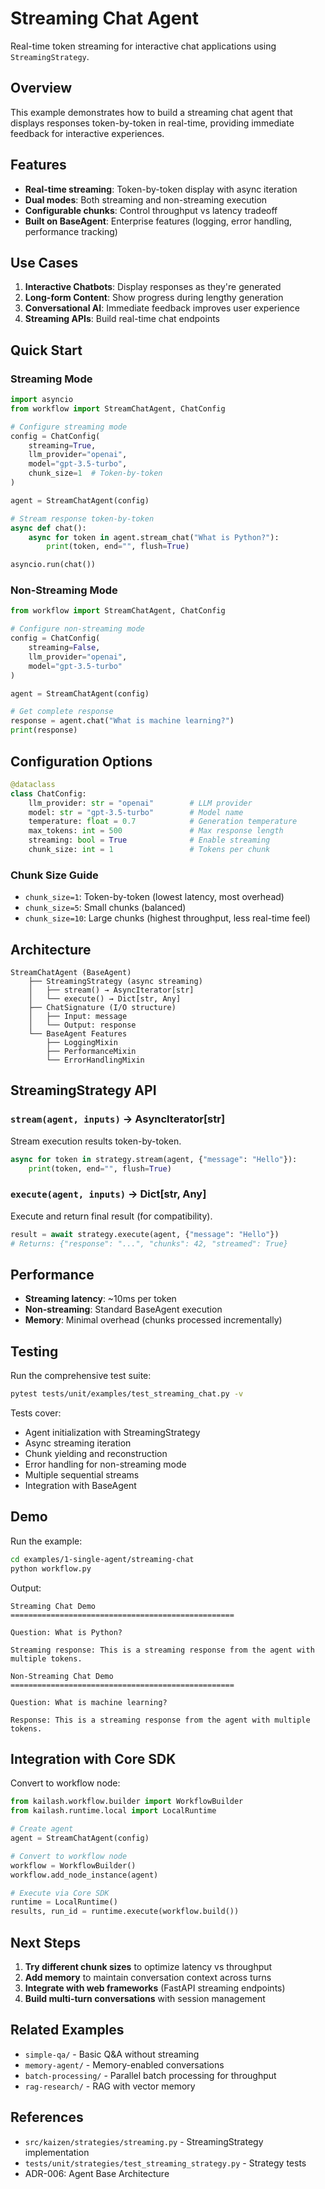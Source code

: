 # Streaming Chat Agent

Real-time token streaming for interactive chat applications using `StreamingStrategy`.

## Overview

This example demonstrates how to build a streaming chat agent that displays responses token-by-token in real-time, providing immediate feedback for interactive experiences.

## Features

- **Real-time streaming**: Token-by-token display with async iteration
- **Dual modes**: Both streaming and non-streaming execution
- **Configurable chunks**: Control throughput vs latency tradeoff
- **Built on BaseAgent**: Enterprise features (logging, error handling, performance tracking)

## Use Cases

1. **Interactive Chatbots**: Display responses as they're generated
2. **Long-form Content**: Show progress during lengthy generation
3. **Conversational AI**: Immediate feedback improves user experience
4. **Streaming APIs**: Build real-time chat endpoints

## Quick Start

### Streaming Mode

```python
import asyncio
from workflow import StreamChatAgent, ChatConfig

# Configure streaming mode
config = ChatConfig(
    streaming=True,
    llm_provider="openai",
    model="gpt-3.5-turbo",
    chunk_size=1  # Token-by-token
)

agent = StreamChatAgent(config)

# Stream response token-by-token
async def chat():
    async for token in agent.stream_chat("What is Python?"):
        print(token, end="", flush=True)

asyncio.run(chat())
```

### Non-Streaming Mode

```python
from workflow import StreamChatAgent, ChatConfig

# Configure non-streaming mode
config = ChatConfig(
    streaming=False,
    llm_provider="openai",
    model="gpt-3.5-turbo"
)

agent = StreamChatAgent(config)

# Get complete response
response = agent.chat("What is machine learning?")
print(response)
```

## Configuration Options

```python
@dataclass
class ChatConfig:
    llm_provider: str = "openai"        # LLM provider
    model: str = "gpt-3.5-turbo"        # Model name
    temperature: float = 0.7            # Generation temperature
    max_tokens: int = 500               # Max response length
    streaming: bool = True              # Enable streaming
    chunk_size: int = 1                 # Tokens per chunk
```

### Chunk Size Guide

- `chunk_size=1`: Token-by-token (lowest latency, most overhead)
- `chunk_size=5`: Small chunks (balanced)
- `chunk_size=10`: Large chunks (highest throughput, less real-time feel)

## Architecture

```
StreamChatAgent (BaseAgent)
    ├── StreamingStrategy (async streaming)
    │   ├── stream() → AsyncIterator[str]
    │   └── execute() → Dict[str, Any]
    ├── ChatSignature (I/O structure)
    │   ├── Input: message
    │   └── Output: response
    └── BaseAgent Features
        ├── LoggingMixin
        ├── PerformanceMixin
        └── ErrorHandlingMixin
```

## StreamingStrategy API

### `stream(agent, inputs)` → AsyncIterator[str]

Stream execution results token-by-token.

```python
async for token in strategy.stream(agent, {"message": "Hello"}):
    print(token, end="", flush=True)
```

### `execute(agent, inputs)` → Dict[str, Any]

Execute and return final result (for compatibility).

```python
result = await strategy.execute(agent, {"message": "Hello"})
# Returns: {"response": "...", "chunks": 42, "streamed": True}
```

## Performance

- **Streaming latency**: ~10ms per token
- **Non-streaming**: Standard BaseAgent execution
- **Memory**: Minimal overhead (chunks processed incrementally)

## Testing

Run the comprehensive test suite:

```bash
pytest tests/unit/examples/test_streaming_chat.py -v
```

Tests cover:
- Agent initialization with StreamingStrategy
- Async streaming iteration
- Chunk yielding and reconstruction
- Error handling for non-streaming mode
- Multiple sequential streams
- Integration with BaseAgent

## Demo

Run the example:

```bash
cd examples/1-single-agent/streaming-chat
python workflow.py
```

Output:
```
Streaming Chat Demo
==================================================

Question: What is Python?

Streaming response: This is a streaming response from the agent with multiple tokens.

Non-Streaming Chat Demo
==================================================

Question: What is machine learning?

Response: This is a streaming response from the agent with multiple tokens.
```

## Integration with Core SDK

Convert to workflow node:

```python
from kailash.workflow.builder import WorkflowBuilder
from kailash.runtime.local import LocalRuntime

# Create agent
agent = StreamChatAgent(config)

# Convert to workflow node
workflow = WorkflowBuilder()
workflow.add_node_instance(agent)

# Execute via Core SDK
runtime = LocalRuntime()
results, run_id = runtime.execute(workflow.build())
```

## Next Steps

1. **Try different chunk sizes** to optimize latency vs throughput
2. **Add memory** to maintain conversation context across turns
3. **Integrate with web frameworks** (FastAPI streaming endpoints)
4. **Build multi-turn conversations** with session management

## Related Examples

- `simple-qa/` - Basic Q&A without streaming
- `memory-agent/` - Memory-enabled conversations
- `batch-processing/` - Parallel batch processing for throughput
- `rag-research/` - RAG with vector memory

## References

- `src/kaizen/strategies/streaming.py` - StreamingStrategy implementation
- `tests/unit/strategies/test_streaming_strategy.py` - Strategy tests
- ADR-006: Agent Base Architecture
